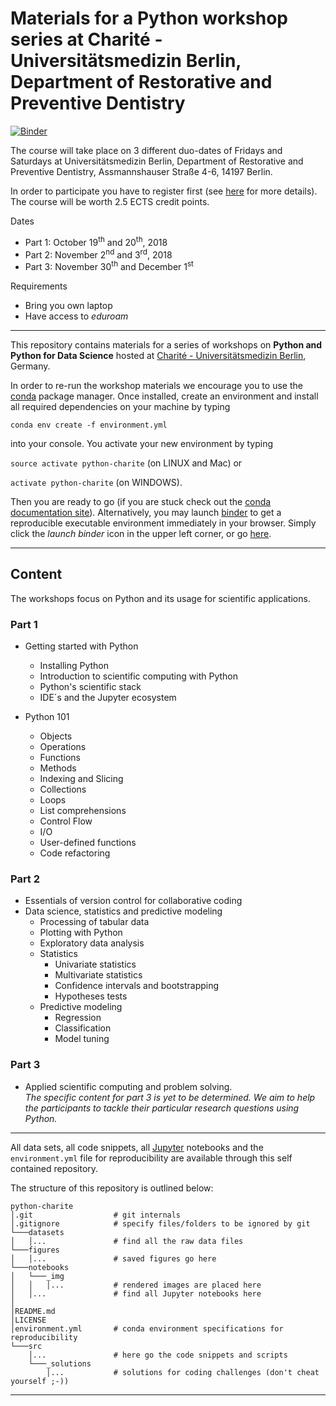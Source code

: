 # Materials for a Python workshop series at Charité - Universitätsmedizin Berlin, Department of Restorative and Preventive Dentistry 

[![Binder](https://mybinder.org/badge.svg)](https://mybinder.org/)

The course will take place on 3 different duo-dates of Fridays and Saturdays at Universitätsmedizin Berlin, Department of Restorative and Preventive Dentistry, Assmannshauser Straße 4-6, 14197 Berlin.

In order to participate you have to register first (see [here](https://zahnerhaltung.charite.de/forschung/python_workshop_zmk/) for more details). The course will be worth 2.5 ECTS credit points. 


Dates
* Part 1: October 19<sup>th</sup> and 20<sup>th</sup>, 2018
* Part 2: November 2<sup>nd</sup> and 3<sup>rd</sup>, 2018
* Part 3: November 30<sup>th</sup> and December 1<sup>st</sup> 
 
Requirements
* Bring you own laptop
* Have access to _eduroam_


*** 


This repository contains materials for a series of workshops on __Python and Python for Data Science__ hosted at [Charité - Universitätsmedizin Berlin](https://zahnerhaltung.charite.de/en/), Germany.

In order to re-run the workshop materials we encourage you to use the [conda](https://conda.io/docs/) package manager. Once installed, create an environment and install all required dependencies on your machine by typing 

`conda env create -f environment.yml`

into your console. You activate your new environment by typing 

`source activate python-charite` (on LINUX and Mac) or

`activate python-charite` (on WINDOWS). 

Then you are ready to go (if you are stuck check out the [conda documentation site](https://conda.io/docs/user-guide/tasks/manage-environments.html#)). Alternatively, you may launch [binder](https://mybinder.org/) to get a reproducible executable environment immediately in your browser. Simply click the _launch binder_ icon in the upper left corner, or go [here](https://mybinder.org/).


***

## Content

The workshops focus on Python and its usage for scientific applications. 

### Part 1

* Getting started with Python
  * Installing Python 
  * Introduction to scientific computing with Python
  * Python's scientific stack
  * IDE´s and the Jupyter ecosystem

* Python 101
  * Objects
  * Operations
  * Functions
  * Methods
  * Indexing and Slicing
  * Collections
  * Loops
  * List comprehensions
  * Control Flow
  * I/O
  * User-defined functions
  * Code refactoring


### Part 2

* Essentials of version control for collaborative coding 
* Data science, statistics and predictive modeling
  * Processing of tabular data
  * Plotting with Python
  * Exploratory data analysis 
  * Statistics
    * Univariate statistics
    * Multivariate statistics
    * Confidence intervals and bootstrapping
    * Hypotheses tests    
  * Predictive modeling
    * Regression
    * Classification
    * Model tuning
  
  
### Part 3

* Applied scientific computing and problem solving.   
_The specific content for part 3 is yet to be determined. We aim to help the participants to tackle their particular research questions using Python._

***

All data sets, all code snippets, all [Jupyter](http://jupyter.org/) notebooks and the `environment.yml` file for reproducibility are available through this self contained repository.

The structure of this repository is outlined below:

    python-charite
    │.git                  # git internals
    │.gitignore            # specify files/folders to be ignored by git
    └───datasets
    │   │...               # find all the raw data files
    └───figures
    │   │...               # saved figures go here
    └───notebooks
    │   └───_img
    │   │   │...           # rendered images are placed here
    │   │...               # find all Jupyter notebooks here
    │
    │README.md
    │LICENSE   
    │environment.yml       # conda environment specifications for reproducibility
    └───src
        │...               # here go the code snippets and scripts
        └───_solutions
            │...           # solutions for coding challenges (don't cheat yourself ;-))


 ***
 
 





